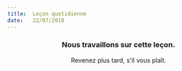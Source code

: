 ```yaml
---
title:  Leçon quotidienne
date:   22/07/2018
---
```


### <center>Nous travaillons sur cette leçon.</center>
<center>Revenez plus tard, s'il vous plaît.</center>